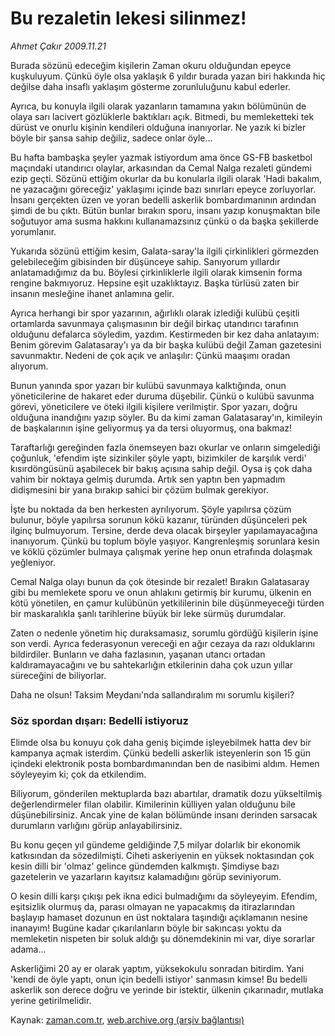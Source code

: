 # Bu rezaletin lekesi silinmez!

*Ahmet Çakır 2009.11.21*

<tr><td class="metin" colspan="2" style="padding-top: 20px; padding-left: 5px; ">Burada sözünü edeceğim kişilerin Zaman okuru olduğundan epeyce kuşkuluyum. Çünkü öyle olsa yaklaşık 6 yıldır burada yazan biri hakkında hiç değilse daha insaflı yaklaşım gösterme zorunluluğunu kabul ederler.</td></tr><tr><td class="metin" colspan="2" style="padding-top: 20px; padding-left: 5px; "><p> Ayrıca, bu konuyla ilgili olarak yazanların tamamına yakın bölümünün de olaya sarı lacivert gözlüklerle baktıkları açık. Bitmedi, bu memleketteki tek dürüst ve onurlu kişinin kendileri olduğuna inanıyorlar. Ne yazık ki bizler böyle bir şansa sahip değiliz, sadece onlar öyle...
<p> Bu hafta bambaşka şeyler yazmak istiyordum ama önce GS-FB basketbol maçındaki utandırıcı olaylar, arkasından da Cemal Nalga rezaleti gündemi ezip geçti. Sözünü ettiğim okurlar da bu konularla ilgili olarak 'Hadi bakalım, ne yazacağını göreceğiz' yaklaşımı içinde bazı sınırları epeyce zorluyorlar. İnsanı gerçekten üzen ve yoran bedelli askerlik bombardımanının ardından şimdi de bu çıktı. Bütün bunlar bırakın sporu, insanı yazıp konuşmaktan bile soğutuyor ama susma hakkını kullanamazsınız çünkü o da başka şekillerde yorumlanır.
<p> Yukarıda sözünü ettiğim kesim, Galata-saray'la ilgili çirkinlikleri görmezden gelebileceğim gibisinden bir düşünceye sahip. Sanıyorum yıllardır anlatamadığımız da bu. Böylesi çirkinliklerle ilgili olarak kimsenin forma rengine bakmıyoruz. Hepsine eşit uzaklıktayız. Başka türlüsü zaten bir insanın mesleğine ihanet anlamına gelir.
<p> Ayrıca herhangi bir spor yazarının, ağırlıklı olarak izlediği kulübü çeşitli ortamlarda savunmaya çalışmasının bir değil birkaç utandırıcı tarafının olduğunu defalarca söyledim, yazdım. Kestirmeden bir kez daha anlatayım: Benim görevim Galatasaray'ı ya da bir başka kulübü değil Zaman gazetesini savunmaktır. Nedeni de çok açık ve anlaşılır: Çünkü maaşımı oradan alıyorum.
<p> Bunun yanında spor yazarı bir kulübü savunmaya kalktığında, onun yöneticilerine de hakaret eder duruma düşebilir. Çünkü o kulübü savunma görevi, yöneticilere ve öteki ilgili kişilere verilmiştir. Spor yazarı, doğru olduğuna inandığını yazıp söyler. Bu da kimi zaman Galatasaray'ın, kimileyin de başkalarının işine geliyormuş ya da tersi oluyormuş, ona bakmaz!
<p> Taraftarlığı gereğinden fazla önemseyen bazı okurlar ve onların simgelediği çoğunluk, 'efendim işte sizinkiler şöyle yaptı, bizimkiler de karşılık verdi' kısırdöngüsünü aşabilecek bir bakış açısına sahip değil. Oysa iş çok daha vahim bir noktaya gelmiş durumda. Artık sen yaptın ben yapmadım didişmesini bir yana bırakıp sahici bir çözüm bulmak gerekiyor.
<p> İşte bu noktada da ben herkesten ayrılıyorum. Şöyle yapılırsa çözüm bulunur, böyle yapılırsa sorunun kökü kazanır, türünden düşünceleri pek ilginç bulmuyorum. Tersine, derde deva olacak birşeyler yapılamayacağına inanıyorum. Çünkü bu toplum böyle yaşıyor. Kangrenleşmiş sorunlara kesin ve köklü çözümler bulmaya çalışmak yerine hep onun etrafında dolaşmak yeğleniyor.
<p> Cemal Nalga olayı bunun da çok ötesinde bir rezalet! Bırakın Galatasaray gibi bu memlekete sporu ve onun ahlakını getirmiş bir kurumu, ülkenin en kötü yönetilen, en çamur kulübünün yetkililerinin bile düşünmeyeceği türden bir maskaralıkla şanlı tarihlerine büyük bir leke sürmüş durumdalar.
<p> Zaten o nedenle yönetim hiç duraksamasız, sorumlu gördüğü kişilerin işine son verdi. Ayrıca federasyonun vereceği en ağır cezaya da razı olduklarını bildirdiler. Bunların ve daha fazlasının, yaşanan utancı ortadan kaldıramayacağını ve bu sahtekarlığın etkilerinin daha çok uzun yıllar süreceğini de biliyorlar.
<p> Daha ne olsun! Taksim Meydanı'nda sallandıralım mı sorumlu kişileri?
<p><h3>Söz spordan dışarı: Bedelli istiyoruz</h3>
<p>Elimde olsa bu konuyu çok daha geniş biçimde işleyebilmek hatta dev bir kampanya açmak isterdim. Çünkü bedelli askerlik isteyenlerin son 15 gün içindeki elektronik posta bombardımanından ben de nasibimi aldım. Hemen söyleyeyim ki; çok da etkilendim.
<p> Biliyorum, gönderilen mektuplarda bazı abartılar, dramatik dozu yükseltilmiş değerlendirmeler filan olabilir. Kimilerinin külliyen yalan olduğunu bile düşünebilirsiniz. Ancak yine de kalan bölümünde insanı derinden sarsacak durumların varlığını görüp anlayabilirsiniz.
<p> Bu konu geçen yıl gündeme geldiğinde 7,5 milyar dolarlık bir ekonomik katkısından da sözedilmişti. Ciheti askeriyenin en yüksek noktasından çok kesin dilli bir 'olmaz' gelince gündemden kalkmıştı. Şimdiyse bazı gazetelerin ve yazarların kayıtsız kalamadığını görüp seviniyorum.
<p> O kesin dilli karşı çıkışı pek ikna edici bulmadığımı da söyleyeyim. Efendim, eşitsizlik olurmuş da, parası olmayan ne yapacakmış da itirazlarından başlayıp hamaset dozunun en üst noktalara taşındığı açıklamanın nesine inanayım! Bugüne kadar çıkarılanların böyle bir sakıncası yoktu da memleketin nispeten bir soluk aldığı şu dönemdekinin mi var, diye sorarlar adama...
<p> Askerliğimi 20 ay er olarak yaptım, yüksekokulu sonradan bitirdim. Yani 'kendi de öyle yaptı, onun için bedelli istiyor' sanmasın kimse! Bu bedelli askerlik son derece doğru ve yerinde bir istektir, ülkenin çıkarınadır, mutlaka yerine getirilmelidir.<br/></p></p></p></p></p></p></p></p></p></p></p></p></p></p></p></p></td></tr>

Kaynak: [zaman.com.tr](http://zaman.com.tr/yazar.do?yazino=918422), [web.archive.org (arşiv bağlantısı)](http://web.archive.org/web/20091202113623/http://www.zaman.com.tr:80/yazar.do?yazino=918422)
